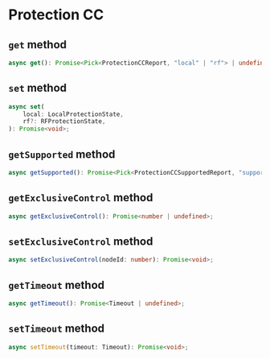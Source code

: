 # Protection CC

## `get` method

```ts
async get(): Promise<Pick<ProtectionCCReport, "local" | "rf"> | undefined>;
```

## `set` method

```ts
async set(
	local: LocalProtectionState,
	rf?: RFProtectionState,
): Promise<void>;
```

## `getSupported` method

```ts
async getSupported(): Promise<Pick<ProtectionCCSupportedReport, "supportsExclusiveControl" | "supportsTimeout" | "supportedLocalStates" | "supportedRFStates"> | undefined>;
```

## `getExclusiveControl` method

```ts
async getExclusiveControl(): Promise<number | undefined>;
```

## `setExclusiveControl` method

```ts
async setExclusiveControl(nodeId: number): Promise<void>;
```

## `getTimeout` method

```ts
async getTimeout(): Promise<Timeout | undefined>;
```

## `setTimeout` method

```ts
async setTimeout(timeout: Timeout): Promise<void>;
```
